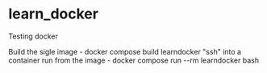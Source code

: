 # learn_docker
Testing docker

Build the sigle image
    - docker compose build learndocker
"ssh" into a container run from the image
    - docker compose run --rm learndocker bash

